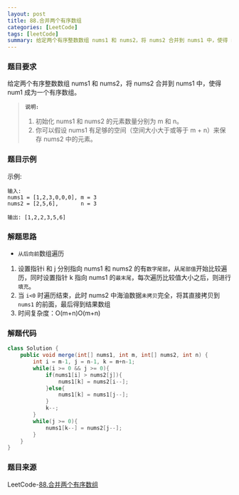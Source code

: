 ```yaml
---
layout: post
title: 88.合并两个有序数组
categories: [LeetCode]
tags: [leetCode]
summary: 给定两个有序整数数组 nums1 和 nums2，将 nums2 合并到 nums1 中，使得 num1 成为一个有序数组。
---
```


### 题目要求
给定两个有序整数数组 nums1 和 nums2，将 nums2 合并到 nums1 中，使得 num1 成为一个有序数组。

> **`说明:`**
> 1. 初始化 nums1 和 nums2 的元素数量分别为 m 和 n。
> 1. 你可以假设 nums1 有足够的空间（空间大小大于或等于 m + n）来保存 nums2 中的元素。

### 题目示例
示例:
```
输入:
nums1 = [1,2,3,0,0,0], m = 3
nums2 = [2,5,6],       n = 3

输出: [1,2,2,3,5,6]
```


### 解题思路
- `从后向前`数组遍历
1. 设置指针i 和 j 分别指向 nums1 和 nums2 的有`数字尾部`，从`尾部值`开始比较遍历，同时设置指针 k 指向 nums1 的`最末尾`，每次遍历比较值大小之后，则进行`填充`。
1. 当 `i<0` 时遍历结束，此时 nums2 中海油数据`未拷贝`完全，将其直接拷贝到 `nums1` 的前面，最后得到结果数组  
1. 时间复杂度：O(m+n)O(m+n)


### 解题代码
```java
class Solution {
    public void merge(int[] nums1, int m, int[] nums2, int n) {
        int i = m-1, j = n-1, k = m+n-1;
        while(i >= 0 && j >= 0){
            if(nums1[i] > nums2[j]){
                nums1[k] = nums2[i--];
            }else{
        	    nums1[k] = nums1[j--];
            }
            k--;
        }
        while(j >= 0){
            nums1[k--] = nums2[j--];
        }
    }
}
```


### 题目来源
LeetCode-[88.合并两个有序数组](https://leetcode-cn.com/problems/merge-sorted-array/)